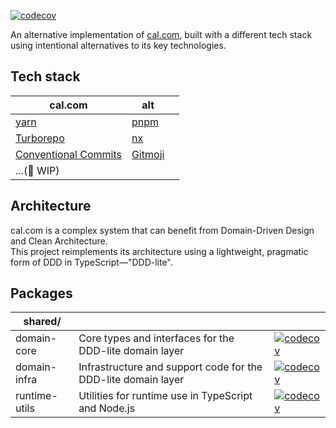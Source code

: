 [![codecov](https://codecov.io/gh/evan-liu/cal.com.alt/graph/badge.svg?token=8V71PNA50B)](https://codecov.io/gh/evan-liu/cal.com.alt)

An alternative implementation of [cal.com](https://github.com/calcom/cal.com),
built with a different tech stack
using intentional alternatives to its key technologies.

## Tech stack

| cal.com                                                      | alt                             |     |
| ------------------------------------------------------------ | ------------------------------- | --- |
| [yarn](https://yarnpkg.com/)                                 | [pnpm](https://pnpm.io/)        |     |
| [Turborepo](https://turborepo.com/)                          | [nx](https://nx.dev/)           |     |
| [Conventional Commits](https://www.conventionalcommits.org/) | [Gitmoji](https://gitmoji.dev/) |     |
| ...(🚧 WIP)                                                  |                                 |     |

## Architecture

cal.com is a complex system
that can benefit from Domain-Driven Design and Clean Architecture.  
This project reimplements its architecture using a lightweight,
pragmatic form of DDD in TypeScript—"DDD-lite".

## Packages

| shared/       |                                                               |                                                                                                                                                                                                                               |
| ------------- | ------------------------------------------------------------- | ----------------------------------------------------------------------------------------------------------------------------------------------------------------------------------------------------------------------------- |
| domain-core   | Core types and interfaces for the DDD-lite domain layer       | [![codecov](https://codecov.io/gh/evan-liu/cal.com.alt/graph/badge.svg?token=8V71PNA50B&component=domain-core)](https://app.codecov.io/gh/evan-liu/cal.com.alt/tree/main/?displayType=list&components%5B0%5D=domain-core)     |
| domain-infra  | Infrastructure and support code for the DDD-lite domain layer | [![codecov](https://codecov.io/gh/evan-liu/cal.com.alt/graph/badge.svg?token=8V71PNA50B&component=domain-infra)](https://app.codecov.io/gh/evan-liu/cal.com.alt/tree/main/?displayType=list&components%5B0%5D=domain-infra)   |
| runtime-utils | Utilities for runtime use in TypeScript and Node.js           | [![codecov](https://codecov.io/gh/evan-liu/cal.com.alt/graph/badge.svg?token=8V71PNA50B&component=runtime-utils)](https://app.codecov.io/gh/evan-liu/cal.com.alt/tree/main/?displayType=list&components%5B0%5D=runtime-utils) |
